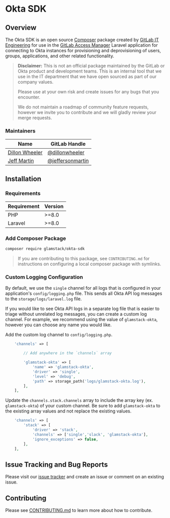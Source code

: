 # Okta SDK

## Overview

The Okta SDK is an open source [Composer](https://getcomposer.org/) package created by [GitLab IT Engineering](https://about.gitlab.com/handbook/business-technology/engineering/) for use in the [GitLab Access Manager](https://gitlab.com/gitlab-com/business-technology/engineering/access-manager) Laravel application for connecting to Okta instances for provisioning and deprovisioning of users, groups, applications, and other related functionality.

> **Disclaimer:** This is not an official package maintained by the GitLab or Okta product and development teams. This is an internal tool that we use in the IT department that we have open sourced as part of our company values.
>
> Please use at your own risk and create issues for any bugs that you encounter.
>
> We do not maintain a roadmap of community feature requests, however we invite you to contribute and we will gladly review your merge requests.

### Maintainers

| Name | GitLab Handle |
|------|---------------|
| [Dillon Wheeler](https://about.gitlab.com/company/team/#dillonwheeler) | [@dillonwheeler](https://gitlab.com/dillonwheeler) |
| [Jeff Martin](https://about.gitlab.com/company/team/#jeffersonmartin) | [@jeffersonmartin](https://gitlab.com/jeffersonmartin) |

## Installation

### Requirements

| Requirement | Version |
|-------------|---------|
| PHP         | >=8.0   |
| Laravel     | >=8.0   |

### Add Composer Package

```bash
composer require glamstack/okta-sdk
```

> If you are contributing to this package, see `CONTRIBUTING.md` for instructions on configuring a local composer package with symlinks.

### Custom Logging Configuration

By default, we use the `single` channel for all logs that is configured in your application's `config/logging.php` file. This sends all Okta API log messages to the `storage/logs/laravel.log` file.

If you would like to see Okta API logs in a separate log file that is easier to triage without unrelated log messages, you can create a custom log channel. For example, we recommend using the value of `glamstack-okta`, however you can choose any name you would like.

Add the custom log channel to `config/logging.php`.

```php
    'channels' => [

        // Add anywhere in the `channels` array

        'glamstack-okta' => [
            'name' => 'glamstack-okta',
            'driver' => 'single',
            'level' => 'debug',
            'path' => storage_path('logs/glamstack-okta.log'),
        ],
    ],
```

Update the `channels.stack.channels` array to include the array key (ex. `glamstack-okta`) of your custom channel. Be sure to add `glamstack-okta` to the existing array values and not replace the existing values.

```php
    'channels' => [
        'stack' => [
            'driver' => 'stack',
            'channels' => ['single','slack', 'glamstack-okta'],
            'ignore_exceptions' => false,
        ],
    ],
```

## Issue Tracking and Bug Reports

Please visit our [issue tracker](https://gitlab.com/gitlab-com/business-technology/engineering/access-manager/packages/composer/okta-sdk/-/issues) and create an issue or comment on an existing issue.

## Contributing

Please see [CONTRIBUTING.md](CONTRIBUTING.md) to learn more about how to contribute.
